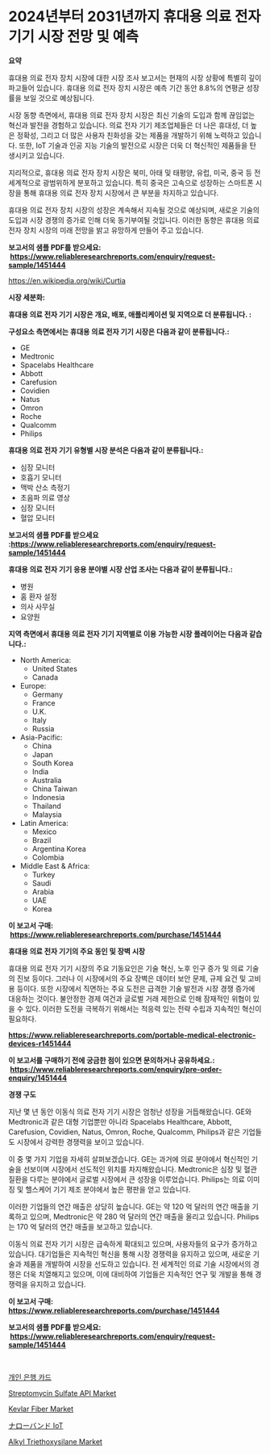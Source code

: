 <p><h1>2024년부터 2031년까지 휴대용 의료 전자 기기 시장 전망 및 예측</h1></p><p><strong>요약</strong></p>
<p><p>휴대용 의료 전자 장치 시장에 대한 시장 조사 보고서는 현재의 시장 상황에 특별히 깊이 파고들어 있습니다. 휴대용 의료 전자 장치 시장은 예측 기간 동안 8.8%의 연평균 성장률을 보일 것으로 예상됩니다. </p><p>시장 동향 측면에서, 휴대용 의료 전자 장치 시장은 최신 기술의 도입과 함께 끊임없는 혁신과 발전을 경험하고 있습니다. 의료 전자 기기 제조업체들은 더 나은 휴대성, 더 높은 정확성, 그리고 더 많은 사용자 친화성을 갖는 제품을 개발하기 위해 노력하고 있습니다. 또한, IoT 기술과 인공 지능 기술의 발전으로 시장은 더욱 더 혁신적인 제품들을 탄생시키고 있습니다.</p><p>지리적으로, 휴대용 의료 전자 장치 시장은 북미, 아태 및 태평양, 유럽, 미국, 중국 등 전 세계적으로 광범위하게 분포하고 있습니다. 특히 중국은 고속으로 성장하는 스마트폰 시장을 통해 휴대용 의료 전자 장치 시장에서 큰 부분을 차지하고 있습니다. </p><p>휴대용 의료 전자 장치 시장의 성장은 계속해서 지속될 것으로 예상되며, 새로운 기술의 도입과 시장 경쟁의 증가로 인해 더욱 동기부여될 것입니다. 이러한 동향은 휴대용 의료 전자 장치 시장의 미래 전망을 밝고 유망하게 만들어 주고 있습니다.</p></p>
<p><strong>보고서의 샘플 PDF를 받으세요: &nbsp;<a href="https://www.reliableresearchreports.com/enquiry/request-sample/1451444">https://www.reliableresearchreports.com/enquiry/request-sample/1451444</a></strong></p>
<p><a href="https://en.wikipedia.org/wiki/Curtia">https://en.wikipedia.org/wiki/Curtia</a></p>
<p><strong>시장 세분화:</strong></p>
<p><strong> 휴대용 의료 전자 기기 시장은 개요, 배포, 애플리케이션 및 지역으로 더 분류됩니다. :</strong></p>
<p><strong>구성요소 측면에서는 휴대용 의료 전자 기기 시장은 다음과 같이 분류됩니다.:</strong></p>
<p><ul><li>GE</li><li>Medtronic</li><li>Spacelabs Healthcare</li><li>Abbott</li><li>Carefusion</li><li>Covidien</li><li>Natus</li><li>Omron</li><li>Roche</li><li>Qualcomm</li><li>Philips</li></ul></p>
<p><strong> 휴대용 의료 전자 기기 유형별 시장 분석은 다음과 같이 분류됩니다.:</strong></p>
<p><ul><li>심장 모니터</li><li>호흡기 모니터</li><li>맥박 산소 측정기</li><li>초음파 의료 영상</li><li>심장 모니터</li><li>혈압 모니터</li></ul></p>
<p><strong>보고서의 샘플 PDF를 받으세요 :<a href="https://www.reliableresearchreports.com/enquiry/request-sample/1451444">https://www.reliableresearchreports.com/enquiry/request-sample/1451444</a></strong></p>
<p><strong> 휴대용 의료 전자 기기 응용 분야별 시장 산업 조사는 다음과 같이 분류됩니다.:</strong></p>
<p><ul><li>병원</li><li>홈 환자 설정</li><li>의사 사무실</li><li>요양원</li></ul></p>
<p><strong>지역 측면에서 휴대용 의료 전자 기기 지역별로 이용 가능한 시장 플레이어는 다음과 같습니다.:</strong></p>
<p><ul>
    <li>
        North America:
        <ul>
            <li>United States</li>
            <li>Canada</li>
        </ul>
    </li>
    <li>
        Europe:
        <ul>
            <li>Germany</li>
            <li>France</li>
            <li>U.K.</li>
            <li>Italy</li>
            <li>Russia</li>
        </ul>
    </li>
    <li>
        Asia-Pacific:
        <ul>
            <li>China</li>
            <li>Japan</li>
            <li>South Korea</li>
            <li>India</li>
            <li>Australia</li>
            <li>China Taiwan</li>
            <li>Indonesia</li>
            <li>Thailand</li>
            <li>Malaysia</li>
        </ul>
    </li>
    <li>
        Latin America:
        <ul>
            <li>Mexico</li>
            <li>Brazil</li>
            <li>Argentina Korea</li>
            <li>Colombia</li>
        </ul>
    </li>
    <li>
        Middle East & Africa:
        <ul>
            <li>Turkey</li>
            <li>Saudi</li>
            <li>Arabia</li>
            <li>UAE</li>
            <li>Korea</li>
        </ul>
    </li>
    </ul></p>
<p><strong>이 보고서 구매: &nbsp;<a href="https://www.reliableresearchreports.com/purchase/1451444">https://www.reliableresearchreports.com/purchase/1451444</a></strong></p>
<p><strong>휴대용 의료 전자 기기의 주요 동인 및 장벽 시장</strong></p>
<p><p>휴대용 의료 전자 기기 시장의 주요 기동요인은 기술 혁신, 노후 인구 증가 및 의료 기술의 진보 등이다. 그러나 이 시장에서의 주요 장벽은 데이터 보안 문제, 규제 요건 및 고비용 등이다. 또한 시장에서 직면하는 주요 도전은 급격한 기술 발전과 시장 경쟁 증가에 대응하는 것이다. 불안정한 경제 여건과 글로벌 거래 제한으로 인해 잠재적인 위협이 있을 수 있다. 이러한 도전을 극복하기 위해서는 적응력 있는 전략 수립과 지속적인 혁신이 필요하다.</p></p>
<p><strong><a href="https://www.reliableresearchreports.com/portable-medical-electronic-devices-r1451444">https://www.reliableresearchreports.com/portable-medical-electronic-devices-r1451444</a></strong></p>
<p><strong>이 보고서를 구매하기 전에 궁금한 점이 있으면 문의하거나 공유하세요.: &nbsp;<a href="https://www.reliableresearchreports.com/enquiry/pre-order-enquiry/1451444">https://www.reliableresearchreports.com/enquiry/pre-order-enquiry/1451444</a></strong></p>
<p><strong>경쟁 구도</strong></p>
<p><p>지난 몇 년 동안 이동식 의료 전자 기기 시장은 엄청난 성장을 거듭해왔습니다. GE와 Medtronic과 같은 대형 기업뿐만 아니라 Spacelabs Healthcare, Abbott, Carefusion, Covidien, Natus, Omron, Roche, Qualcomm, Philips과 같은 기업들도 시장에서 강력한 경쟁력을 보이고 있습니다.</p><p>이 중 몇 가지 기업을 자세히 살펴보겠습니다. GE는 과거에 의료 분야에서 혁신적인 기술을 선보이며 시장에서 선도적인 위치를 차지해왔습니다. Medtronic은 심장 및 혈관 질환을 다루는 분야에서 글로벌 시장에서 큰 성장을 이루었습니다. Philips는 의료 이미징 및 헬스케어 기기 제조 분야에서 높은 평판을 얻고 있습니다.</p><p>이러한 기업들의 연간 매출은 상당히 높습니다. GE는 약 120 억 달러의 연간 매출을 기록하고 있으며, Medtronic은 약 280 억 달러의 연간 매출을 올리고 있습니다. Philips는 170 억 달러의 연간 매출을 보고하고 있습니다.</p><p>이동식 의료 전자 기기 시장은 급속하게 확대되고 있으며, 사용자들의 요구가 증가하고 있습니다. 대기업들은 지속적인 혁신을 통해 시장 경쟁력을 유지하고 있으며, 새로운 기술과 제품을 개발하여 시장을 선도하고 있습니다. 전 세계적인 의료 기술 시장에서의 경쟁은 더욱 치열해지고 있으며, 이에 대비하여 기업들은 지속적인 연구 및 개발을 통해 경쟁력을 유지하고 있습니다.</p></p>
<p><strong>이 보고서 구매: &nbsp; <a href="https://www.reliableresearchreports.com/purchase/1451444">https://www.reliableresearchreports.com/purchase/1451444</a></strong></p>
<p><strong>보고서의 샘플 PDF를 받으세요: &nbsp;<a href="https://www.reliableresearchreports.com/enquiry/request-sample/1451444">https://www.reliableresearchreports.com/enquiry/request-sample/1451444</a></strong><strong></strong></p>
<p>&nbsp;</p>
<p><p><a href="https://github.com/shampaakter36/Market-Research-Report-List-1/blob/main/119522620909.md">개인 은행 카드</a></p><p><a href="https://medium.com/@elizbethsmithb208/streptomycin-sulfate-api-market-size-share-analysis-growth-trends-forecast-2024-2031-93298e18c7fb">Streptomycin Sulfate API Market</a></p><p><a href="https://github.com/BraidenLucas2019/Market-Research-Report-List-1/blob/main/kevlar-fiber-market.md">Kevlar Fiber Market</a></p><p><a href="https://github.com/schmahlson/Market-Research-Report-List-3/blob/main/497097414498.md">ナローバンド IoT</a></p><p><a href="https://medium.com/@fosterfahey1016/global-alkyl-triethoxysilane-market-size-is-expected-to-reach-at-a-cagr-of-5-6-285d672d49aa">Alkyl Triethoxysilane Market</a></p></p>